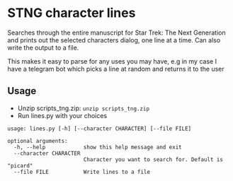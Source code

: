 # STNG character lines

Searches through the entire manuscript for Star Trek: The Next Generation and prints out the selected characters dialog, one line at a time. Can also write the output to a file.

This makes it easy to parse for any uses you may have, e.g in my case I have a telegram bot which picks a line at random and returns it to the user

## Usage

  * Unzip scripts_tng.zip: `unzip scripts_tng.zip`
  * Run lines.py with your choices

```
usage: lines.py [-h] [--character CHARACTER] [--file FILE]

optional arguments:
  -h, --help            show this help message and exit
  --character CHARACTER
                        Character you want to search for. Default is "picard"
  --file FILE           Write lines to a file
```
